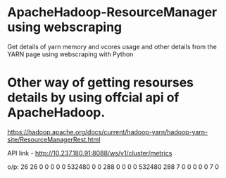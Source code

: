 # ApacheHadoop-ResourceManager using webscraping
Get details of yarn memory and vcores usage and other details from the YARN page using webscraping with Python

# Other way of getting resourses details by using offcial api of ApacheHadoop.
https://hadoop.apache.org/docs/current/hadoop-yarn/hadoop-yarn-site/ResourceManagerRest.html

API link - http://10.237.180.91:8088/ws/v1/cluster/metrics

o/p:
<clusterMetrics>
<appsSubmitted>26</appsSubmitted>
<appsCompleted>26</appsCompleted>
<appsPending>0</appsPending>
<appsRunning>0</appsRunning>
<appsFailed>0</appsFailed>
<appsKilled>0</appsKilled>
<reservedMB>0</reservedMB>
<availableMB>532480</availableMB>
<allocatedMB>0</allocatedMB>
<reservedVirtualCores>0</reservedVirtualCores>
<availableVirtualCores>288</availableVirtualCores>
<allocatedVirtualCores>0</allocatedVirtualCores>
<containersAllocated>0</containersAllocated>
<containersReserved>0</containersReserved>
<containersPending>0</containersPending>
<totalMB>532480</totalMB>
<totalVirtualCores>288</totalVirtualCores>
<totalNodes>7</totalNodes>
<lostNodes>0</lostNodes>
<unhealthyNodes>0</unhealthyNodes>
<decommissioningNodes>0</decommissioningNodes>
<decommissionedNodes>0</decommissionedNodes>
<rebootedNodes>0</rebootedNodes>
<activeNodes>7</activeNodes>
<shutdownNodes>0</shutdownNodes>
</clusterMetrics>
